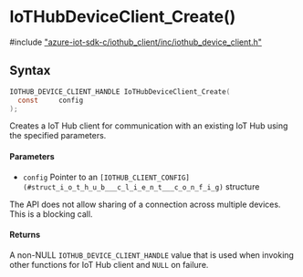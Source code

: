 # IoTHubDeviceClient_Create()

\#include ["azure-iot-sdk-c/iothub_client/inc/iothub_device_client.h"](../iot-c-ref-iothub-device-client-h.md)  

## Syntax

```C
IOTHUB_DEVICE_CLIENT_HANDLE IoTHubDeviceClient_Create(
  const   	config
);

```

Creates a IoT Hub client for communication with an existing IoT Hub using the specified parameters.

#### Parameters
* `config` Pointer to an `[IOTHUB_CLIENT_CONFIG](#struct_i_o_t_h_u_b___c_l_i_e_n_t___c_o_n_f_i_g)` structure

The API does not allow sharing of a connection across multiple devices. This is a blocking call.

#### Returns
A non-NULL `IOTHUB_DEVICE_CLIENT_HANDLE` value that is used when invoking other functions for IoT Hub client and `NULL` on failure.

